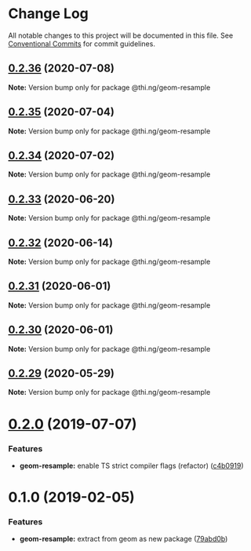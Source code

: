 # Change Log

All notable changes to this project will be documented in this file.
See [Conventional Commits](https://conventionalcommits.org) for commit guidelines.

## [0.2.36](https://github.com/thi-ng/umbrella/compare/@thi.ng/geom-resample@0.2.35...@thi.ng/geom-resample@0.2.36) (2020-07-08)

**Note:** Version bump only for package @thi.ng/geom-resample





## [0.2.35](https://github.com/thi-ng/umbrella/compare/@thi.ng/geom-resample@0.2.34...@thi.ng/geom-resample@0.2.35) (2020-07-04)

**Note:** Version bump only for package @thi.ng/geom-resample





## [0.2.34](https://github.com/thi-ng/umbrella/compare/@thi.ng/geom-resample@0.2.33...@thi.ng/geom-resample@0.2.34) (2020-07-02)

**Note:** Version bump only for package @thi.ng/geom-resample





## [0.2.33](https://github.com/thi-ng/umbrella/compare/@thi.ng/geom-resample@0.2.32...@thi.ng/geom-resample@0.2.33) (2020-06-20)

**Note:** Version bump only for package @thi.ng/geom-resample





## [0.2.32](https://github.com/thi-ng/umbrella/compare/@thi.ng/geom-resample@0.2.31...@thi.ng/geom-resample@0.2.32) (2020-06-14)

**Note:** Version bump only for package @thi.ng/geom-resample





## [0.2.31](https://github.com/thi-ng/umbrella/compare/@thi.ng/geom-resample@0.2.30...@thi.ng/geom-resample@0.2.31) (2020-06-01)

**Note:** Version bump only for package @thi.ng/geom-resample





## [0.2.30](https://github.com/thi-ng/umbrella/compare/@thi.ng/geom-resample@0.2.29...@thi.ng/geom-resample@0.2.30) (2020-06-01)

**Note:** Version bump only for package @thi.ng/geom-resample





## [0.2.29](https://github.com/thi-ng/umbrella/compare/@thi.ng/geom-resample@0.2.28...@thi.ng/geom-resample@0.2.29) (2020-05-29)

**Note:** Version bump only for package @thi.ng/geom-resample





# [0.2.0](https://github.com/thi-ng/umbrella/compare/@thi.ng/geom-resample@0.1.17...@thi.ng/geom-resample@0.2.0) (2019-07-07)

### Features

* **geom-resample:** enable TS strict compiler flags (refactor) ([c4b0919](https://github.com/thi-ng/umbrella/commit/c4b0919))

# 0.1.0 (2019-02-05)

### Features

* **geom-resample:** extract from geom as new package ([79abd0b](https://github.com/thi-ng/umbrella/commit/79abd0b))
